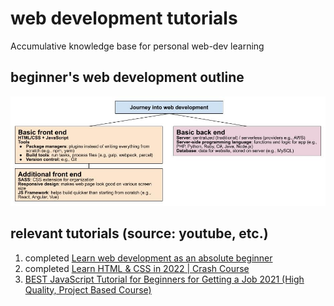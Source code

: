 # web development tutorials
Accumulative knowledge base for personal web-dev learning

## beginner's web development outline
![beginner's web-dev outline (personal google drawing)](1-web-development-beginner-outline.jpg)

## relevant tutorials (source: youtube, etc.)
1. completed [Learn web development as an absolute beginner](https://www.youtube.com/watch?v=ysEN5RaKOlA&list=PLlDtQmr6nZSY90W9SYNw4k_Jv--mSzt0z&index=35)
2. completed [Learn HTML & CSS in 2022 | Crash Course](https://www.youtube.com/watch?v=gXLjWRteuWI&t=960s)
3. [BEST JavaScript Tutorial for Beginners for Getting a Job 2021 (High Quality, Project Based Course)](https://www.youtube.com/watch?v=DqaTKBU9TZk)
